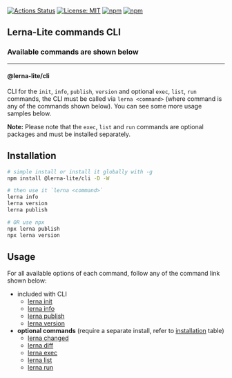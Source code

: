 [![Actions Status](https://github.com/ghiscoding/lerna-lite/workflows/CI/badge.svg)](https://github.com/ghiscoding/lerna-lite/actions)
[![License: MIT](https://img.shields.io/badge/License-MIT-yellow.svg)](https://opensource.org/licenses/MIT)
[![npm](https://img.shields.io/npm/dy/@lerna-lite/cli?color=forest)](https://www.npmjs.com/package/@lerna-lite/cli)
[![npm](https://img.shields.io/npm/v/@lerna-lite/cli.svg?logo=npm&logoColor=fff&label=npm)](https://www.npmjs.com/package/@lerna-lite/cli)

## Lerna-Lite commands CLI

### Available commands are shown below

---

#### @lerna-lite/cli

CLI for the `init`, `info`, `publish`, `version` and optional `exec`, `list`, `run` commands, the CLI must be called via `lerna <command>` (where command is any of the commands shown below). You can see some more usage samples below.

**Note:** Please note that the `exec`, `list` and `run` commands are optional packages and must be installed separately.

## Installation

```sh
# simple install or install it globally with -g
npm install @lerna-lite/cli -D -W

# then use it `lerna <command>`
lerna info
lerna version
lerna publish

# OR use npx
npx lerna publish
npx lerna version
```

## Usage

For all available options of each command, follow any of the command link shown below:

- included with CLI
  - [lerna init](https://github.com/ghiscoding/lerna-lite/blob/main/packages/init/README.md)
  - [lerna info](https://github.com/ghiscoding/lerna-lite/blob/main/packages/info/README.md)
  - [lerna publish](https://github.com/ghiscoding/lerna-lite/blob/main/packages/publish/README.md)
  - [lerna version](https://github.com/ghiscoding/lerna-lite/blob/main/packages/version/README.md)
- **optional commands** (require a separate install, refer to [installation](https://github.com/ghiscoding/lerna-lite#installation) table)
  - [lerna changed](https://github.com/ghiscoding/lerna-lite/blob/main/packages/changed/README.md)
  - [lerna diff](https://github.com/ghiscoding/lerna-lite/blob/main/packages/diff/README.md)
  - [lerna exec](https://github.com/ghiscoding/lerna-lite/blob/main/packages/exec/README.md)
  - [lerna list](https://github.com/ghiscoding/lerna-lite/blob/main/packages/list/README.md)
  - [lerna run](https://github.com/ghiscoding/lerna-lite/blob/main/packages/run/README.md)
